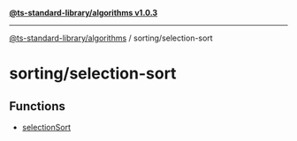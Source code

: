 [**@ts-standard-library/algorithms v1.0.3**](../../README.md)

***

[@ts-standard-library/algorithms](../../modules.md) / sorting/selection-sort

# sorting/selection-sort

## Functions

- [selectionSort](functions/selectionSort.md)
